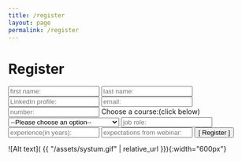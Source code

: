 ```yaml
---
title: /register
layout: page
permalink: /register
---
```


# Register

<form action="https://docs.google.com/forms/d/e/1FAIpQLSe6TcoU3ZkKSLBGrJIFnoTscq_1zRMvZMLTwDJnX1CNMEcpxw/formResponse">
  <input type="text" id="first_name" name="entry.1030301777" placeholder="first name:" autocomplete="off" required>
  <input type="text" id="last_name" name="entry.355079630" placeholder="last name:" autocomplete="off" required>
  <input type="text" id="linkedin_profile" name="entry.393744508" placeholder="LinkedIn profile:" autocomplete="off" required>
  <input type="email" id="email" name="entry.1753516314" placeholder="email:" autocomplete="off" required>
  <input type="text" id="number" name="entry.1449029163" placeholder="number:" autocomplete="off" required>
<label for="course">Choose a course:(click below)</label>
<select name="entry.203366767" id="course" required>
  <option value="">--Please choose an option--</option>
  <option value="Basic DevOps - 40 hours">Basic DevOps - 40 hours</option>
  <option value="Weekend Docker Workshop">Weekend Docker Workshop</option>
  <option value="Terraform in Twenty Hours">Terraform in Twenty Hours</option>
  <option value="Full Docker/Kubernetes Workshop">Full Docker/Kubernetes Workshop</option>
  <option value="Get git in 10 hours">Get git in 10 hours</option>
</select>
  <input type="text" id="job_role" name="entry.1023799513" placeholder="job role:" autocomplete="off" required>
  <input type="text" id="experience" name="entry.980249110" placeholder="experience(in years):" autocomplete="off" required>
  <input type="text" id="expectations" name="entry.1103552550" placeholder="expectations from webinar:" autocomplete="off">
  <input type="submit" value="[ Register ]">
</form>

![Alt text]( {{ "/assets/systum.gif" | relative_url }}){:width="600px"}
